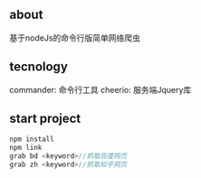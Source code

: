## about
基于nodeJs的命令行版简单网络爬虫

## tecnology
commander: 命令行工具
cheerio: 服务端Jquery库

## start project
``` javascript
npm install
npm link
grab bd <keyword>//抓取百度网页
grab zh <keyword>//抓取知乎网页

``` 